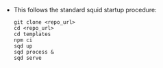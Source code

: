 - This follows the standard squid startup procedure:
  ```
  git clone <repo_url>
  cd <repo_url>
  cd templates
  npm ci
  sqd up
  sqd process &
  sqd serve
  ```
